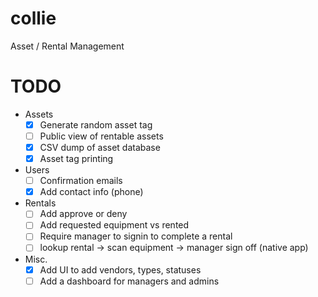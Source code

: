 collie
======

Asset / Rental Management

# TODO
- Assets
  - [x] Generate random asset tag
  - [ ] Public view of rentable assets
  - [x] CSV dump of asset database
  - [x] Asset tag printing
- Users
  - [ ] Confirmation emails
  - [x] Add contact info (phone)
- Rentals
  - [ ] Add approve or deny
  - [ ] Add requested equipment vs rented
  - [ ] Require manager to signin to complete a rental
  - [ ] lookup rental -> scan equipment -> manager sign off (native app)
- Misc.
  - [x] Add UI to add vendors, types, statuses
  - [ ] Add a dashboard for managers and admins

